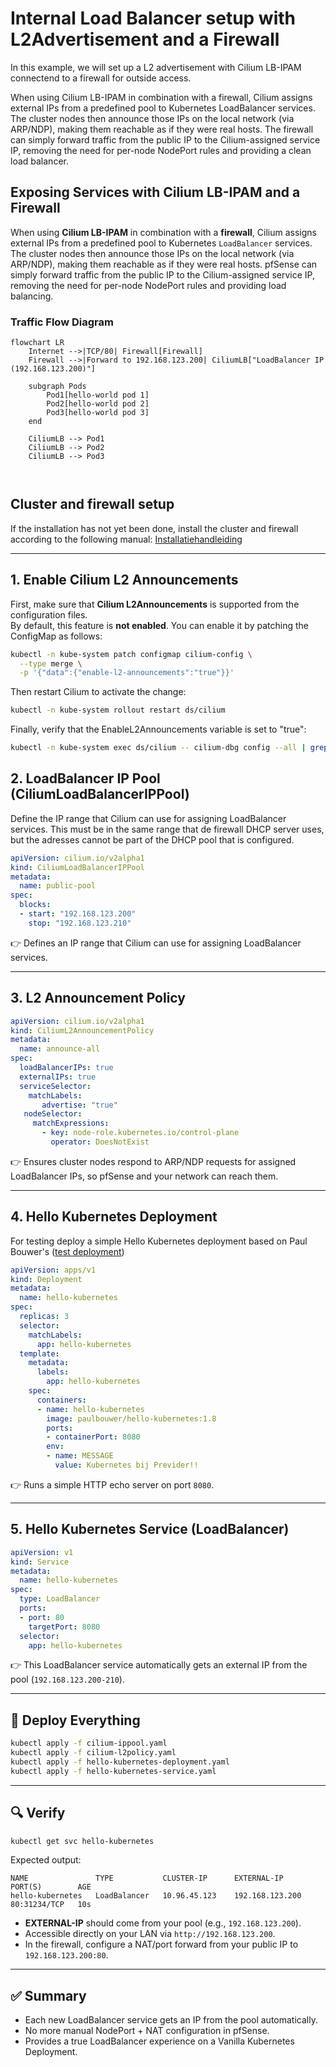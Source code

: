
# Internal Load Balancer setup with L2Advertisement and a Firewall

In this example, we will set up a L2 advertisement with Cilium LB-IPAM connectend to a firewall for outside access.

When using Cilium LB-IPAM in combination with a firewall, Cilium assigns external IPs from a predefined pool to Kubernetes LoadBalancer services. The cluster nodes then announce those IPs on the local network (via ARP/NDP), making them reachable as if they were real hosts. The firewall can simply forward traffic from the public IP to the Cilium-assigned service IP, removing the need for per-node NodePort rules and providing a clean load balancer.

## Exposing Services with Cilium LB-IPAM and a Firewall

When using **Cilium LB-IPAM** in combination with a **firewall**, Cilium assigns external IPs from a predefined pool to Kubernetes `LoadBalancer` services. The cluster nodes then announce those IPs on the local network (via ARP/NDP), making them reachable as if they were real hosts. pfSense can simply forward traffic from the public IP to the Cilium-assigned service IP, removing the need for per-node NodePort rules and providing load balancing.


### Traffic Flow Diagram

```mermaid
flowchart LR
    Internet -->|TCP/80| Firewall[Firewall]
    Firewall -->|Forward to 192.168.123.200| CiliumLB["LoadBalancer IP (192.168.123.200)"]
    
    subgraph Pods
        Pod1[hello-world pod 1]
        Pod2[hello-world pod 2]
        Pod3[hello-world pod 3]
    end
    
    CiliumLB --> Pod1
    CiliumLB --> Pod2
    CiliumLB --> Pod3



```

## Cluster and firewall setup
If the installation has not yet been done, install the cluster and firewall according to the following manual: [Installatiehandleiding](https://github.com/previder/kubernetes-examples/tree/main/docs)

---
## 1. Enable Cilium L2 Announcements

First, make sure that **Cilium L2Announcements** is supported from the configuration files.  
By default, this feature is **not enabled**. You can enable it by patching the ConfigMap as follows:
```bash
kubectl -n kube-system patch configmap cilium-config \
  --type merge \
  -p '{"data":{"enable-l2-announcements":"true"}}'
```

Then restart Cilium to activate the change:
```bash
kubectl -n kube-system rollout restart ds/cilium
```

Finally, verify that the EnableL2Announcements variable is set to "true":
```bash
kubectl -n kube-system exec ds/cilium -- cilium-dbg config --all | grep EnableL2Announcements
```

## 2. LoadBalancer IP Pool (CiliumLoadBalancerIPPool)

Define the IP range that Cilium can use for assigning LoadBalancer services. This must be in the same range that de firewall DHCP server uses, but the adresses cannot be part of the DHCP pool that is configured.

```yaml
apiVersion: cilium.io/v2alpha1
kind: CiliumLoadBalancerIPPool
metadata:
  name: public-pool
spec:
  blocks:
  - start: "192.168.123.200"
    stop: "192.168.123.210"
```

👉 Defines an IP range that Cilium can use for assigning LoadBalancer services.

---

## 3. L2 Announcement Policy

```yaml
apiVersion: cilium.io/v2alpha1
kind: CiliumL2AnnouncementPolicy
metadata:
  name: announce-all
spec:
  loadBalancerIPs: true
  externalIPs: true
  serviceSelector:
    matchLabels:
       advertise: "true"
   nodeSelector:
     matchExpressions:
       - key: node-role.kubernetes.io/control-plane
         operator: DoesNotExist

```

👉 Ensures cluster nodes respond to ARP/NDP requests for assigned LoadBalancer IPs, so pfSense and your network can reach them.

---

## 4. Hello Kubernetes Deployment
For testing deploy a simple Hello Kubernetes deployment based on Paul Bouwer's  ([test deployment](https://github.com/paulbouwer/hello-kubernetes))

```yaml
apiVersion: apps/v1
kind: Deployment
metadata:
  name: hello-kubernetes
spec:
  replicas: 3
  selector:
    matchLabels:
      app: hello-kubernetes
  template:
    metadata:
      labels:
        app: hello-kubernetes
    spec:
      containers:
      - name: hello-kubernetes
        image: paulbouwer/hello-kubernetes:1.8
        ports:
        - containerPort: 8080
        env:
        - name: MESSAGE
          value: Kubernetes bij Previder!!

```

👉 Runs a simple HTTP echo server on port `8080`.

---

## 5. Hello Kubernetes Service (LoadBalancer)

```yaml
apiVersion: v1
kind: Service
metadata:
  name: hello-kubernetes
spec:
  type: LoadBalancer
  ports:
  - port: 80
    targetPort: 8080
  selector:
    app: hello-kubernetes

```

👉 This LoadBalancer service automatically gets an external IP from the pool (`192.168.123.200-210`).

---

## 🚀 Deploy Everything

```bash
kubectl apply -f cilium-ippool.yaml
kubectl apply -f cilium-l2policy.yaml
kubectl apply -f hello-kubernetes-deployment.yaml
kubectl apply -f hello-kubernetes-service.yaml
```

---

## 🔍 Verify

```bash
kubectl get svc hello-kubernetes
```

Expected output:

```
NAME               TYPE           CLUSTER-IP      EXTERNAL-IP      PORT(S)        AGE
hello-kubernetes   LoadBalancer   10.96.45.123    192.168.123.200   80:31234/TCP   10s
```

- **EXTERNAL-IP** should come from your pool (e.g., `192.168.123.200`).  
- Accessible directly on your LAN via `http://192.168.123.200`.  
- In the firewall, configure a NAT/port forward from your public IP to `192.168.123.200:80`.

---

## ✅ Summary

- Each new LoadBalancer service gets an IP from the pool automatically.  
- No more manual NodePort + NAT configuration in pfSense.  
- Provides a true LoadBalancer experience on a Vanilla Kubernetes Deployment.  


